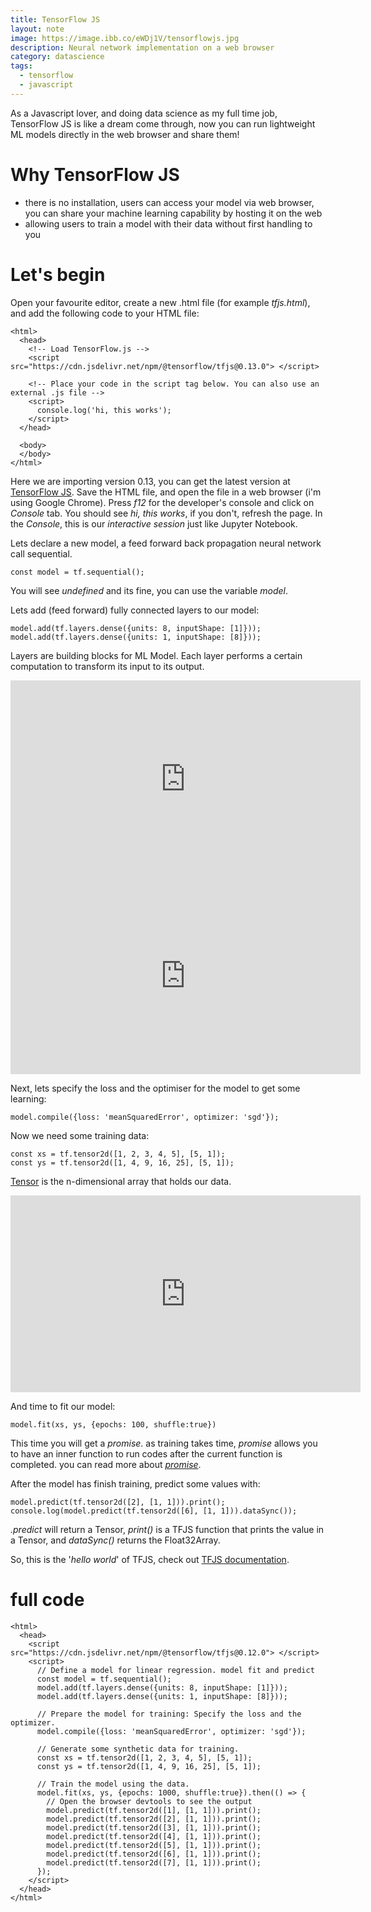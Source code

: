 ```yaml
---
title: TensorFlow JS
layout: note
image: https://image.ibb.co/eWDj1V/tensorflowjs.jpg
description: Neural network implementation on a web browser
category: datascience
tags:
  - tensorflow
  - javascript
---
```


As a Javascript lover, and doing data science as my full time job, TensorFlow JS is like a dream come through, now you can run lightweight ML models directly in the web browser and share them!

# Why TensorFlow JS
- there is no installation, users can access your model via web browser, you can share your machine learning capability by hosting it on the web
- allowing users to train a model with their data without first handling to you

# Let's begin
Open your favourite editor, create a new .html file (for example *tfjs.html*), and add the following code to your HTML file:

```
<html>
  <head>
    <!-- Load TensorFlow.js -->
    <script src="https://cdn.jsdelivr.net/npm/@tensorflow/tfjs@0.13.0"> </script>

    <!-- Place your code in the script tag below. You can also use an external .js file -->
    <script>
      console.log('hi, this works');
    </script>
  </head>

  <body>
  </body>
</html>
```

Here we are importing version 0.13, you can get the latest version at [TensorFlow JS](https://js.tensorflow.org/#getting-started).
Save the HTML file, and open the file in a web browser (i'm using Google Chrome). Press *f12* for the developer's console and click on *Console* tab. You should see *hi, this works*, if you don't, refresh the page. In the *Console*, this is our *interactive session* just like Jupyter Notebook.

Lets declare a new model, a feed forward back propagation neural network call sequential.
```
const model = tf.sequential();
```
You will see *undefined* and its fine, you can use the variable *model*.

Lets add (feed forward) fully connected layers to our model:
```
model.add(tf.layers.dense({units: 8, inputShape: [1]}));
model.add(tf.layers.dense({units: 1, inputShape: [8]}));
```
Layers are building blocks for ML Model. Each layer performs a certain computation to transform its input to its output.
<iframe width="560" height="315" src="https://www.youtube-nocookie.com/embed/z2u-s3NzHhY" frameborder="0" allow="accelerometer; autoplay; encrypted-media; gyroscope; picture-in-picture" allowfullscreen></iframe>
<iframe width="560" height="315" src="https://www.youtube-nocookie.com/embed/lKWUSkwOR5s" frameborder="0" allow="accelerometer; autoplay; encrypted-media; gyroscope; picture-in-picture" allowfullscreen></iframe>


Next, lets specify the loss and the optimiser for the model to get some learning:
```
model.compile({loss: 'meanSquaredError', optimizer: 'sgd'});
```

Now we need some training data:
```
const xs = tf.tensor2d([1, 2, 3, 4, 5], [5, 1]);
const ys = tf.tensor2d([1, 4, 9, 16, 25], [5, 1]);
```
[Tensor](https://js.tensorflow.org/api/0.13.0/#tensor) is the n-dimensional array that holds our data.
<iframe width="560" height="315" src="https://www.youtube-nocookie.com/embed/sZrwxnIfHCo" frameborder="0" allow="accelerometer; autoplay; encrypted-media; gyroscope; picture-in-picture" allowfullscreen></iframe>


And time to fit our model:
```
model.fit(xs, ys, {epochs: 100, shuffle:true})
```

This time you will get a *promise*. as training takes time, *promise* allows you to have an inner function to run codes after the current function is completed. you can read more about [*promise*](https://developers.google.com/web/fundamentals/primers/promises).


After the model has finish training, predict some values with:
```
model.predict(tf.tensor2d([2], [1, 1])).print();
console.log(model.predict(tf.tensor2d([6], [1, 1])).dataSync());
```
*.predict* will return a Tensor, *print()* is a TFJS function that prints the value in a Tensor, and *dataSync()* returns the Float32Array.

So, this is the '*hello world*' of TFJS, check out [TFJS documentation](https://js.tensorflow.org).

# full code
```
<html>
  <head>
    <script src="https://cdn.jsdelivr.net/npm/@tensorflow/tfjs@0.12.0"> </script>
    <script>
      // Define a model for linear regression. model fit and predict
      const model = tf.sequential();
      model.add(tf.layers.dense({units: 8, inputShape: [1]}));
      model.add(tf.layers.dense({units: 1, inputShape: [8]}));

      // Prepare the model for training: Specify the loss and the optimizer.
      model.compile({loss: 'meanSquaredError', optimizer: 'sgd'});

      // Generate some synthetic data for training.
      const xs = tf.tensor2d([1, 2, 3, 4, 5], [5, 1]);
      const ys = tf.tensor2d([1, 4, 9, 16, 25], [5, 1]);

      // Train the model using the data.
      model.fit(xs, ys, {epochs: 1000, shuffle:true}).then(() => {
        // Open the browser devtools to see the output
        model.predict(tf.tensor2d([1], [1, 1])).print();
        model.predict(tf.tensor2d([2], [1, 1])).print();
        model.predict(tf.tensor2d([3], [1, 1])).print();
        model.predict(tf.tensor2d([4], [1, 1])).print();
        model.predict(tf.tensor2d([5], [1, 1])).print();
        model.predict(tf.tensor2d([6], [1, 1])).print();
        model.predict(tf.tensor2d([7], [1, 1])).print();
      });
    </script>
  </head>
</html>
```
